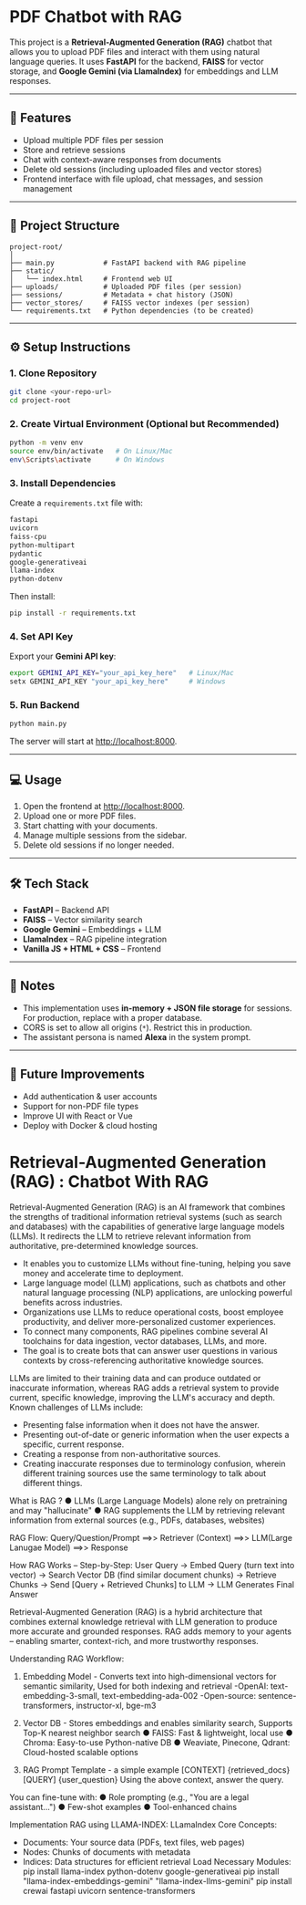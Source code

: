 # PDF Chatbot with RAG

This project is a **Retrieval-Augmented Generation (RAG)** chatbot that allows you to upload PDF files and interact with them using natural language queries. It uses **FastAPI** for the backend, **FAISS** for vector storage, and **Google Gemini (via LlamaIndex)** for embeddings and LLM responses.

---

## 🚀 Features
- Upload multiple PDF files per session
- Store and retrieve sessions
- Chat with context-aware responses from documents
- Delete old sessions (including uploaded files and vector stores)
- Frontend interface with file upload, chat messages, and session management

---

## 📂 Project Structure
```
project-root/
│
├── main.py            # FastAPI backend with RAG pipeline
├── static/
│   └── index.html     # Frontend web UI
├── uploads/           # Uploaded PDF files (per session)
├── sessions/          # Metadata + chat history (JSON)
├── vector_stores/     # FAISS vector indexes (per session)
└── requirements.txt   # Python dependencies (to be created)
```

---

## ⚙️ Setup Instructions

### 1. Clone Repository
```bash
git clone <your-repo-url>
cd project-root
```

### 2. Create Virtual Environment (Optional but Recommended)
```bash
python -m venv env
source env/bin/activate   # On Linux/Mac
env\Scripts\activate      # On Windows
```

### 3. Install Dependencies
Create a `requirements.txt` file with:
```txt
fastapi
uvicorn
faiss-cpu
python-multipart
pydantic
google-generativeai
llama-index
python-dotenv
```
Then install:
```bash
pip install -r requirements.txt
```

### 4. Set API Key
Export your **Gemini API key**:
```bash
export GEMINI_API_KEY="your_api_key_here"   # Linux/Mac
setx GEMINI_API_KEY "your_api_key_here"     # Windows
```

### 5. Run Backend
```bash
python main.py
```
The server will start at [http://localhost:8000](http://localhost:8000).

---

## 💻 Usage
1. Open the frontend at [http://localhost:8000](http://localhost:8000).
2. Upload one or more PDF files.
3. Start chatting with your documents.
4. Manage multiple sessions from the sidebar.
5. Delete old sessions if no longer needed.

---

## 🛠️ Tech Stack
- **FastAPI** – Backend API
- **FAISS** – Vector similarity search
- **Google Gemini** – Embeddings + LLM
- **LlamaIndex** – RAG pipeline integration
- **Vanilla JS + HTML + CSS** – Frontend

---

## 📌 Notes
- This implementation uses **in-memory + JSON file storage** for sessions. For production, replace with a proper database.
- CORS is set to allow all origins (`*`). Restrict this in production.
- The assistant persona is named **Alexa** in the system prompt.

---

## 📖 Future Improvements
- Add authentication & user accounts
- Support for non-PDF file types
- Improve UI with React or Vue
- Deploy with Docker & cloud hosting


# Retrieval-Augmented Generation (RAG) : Chatbot With RAG

Retrieval-Augmented Generation (RAG) is an AI framework that combines the strengths of traditional information retrieval systems (such as search and databases) with the capabilities of generative large language models (LLMs). It redirects the LLM to retrieve relevant information from authoritative, pre-determined knowledge sources.   

- It enables you to customize LLMs without fine-tuning, helping you save money and accelerate time to deployment.
- Large language model (LLM) applications, such as chatbots and other natural language processing (NLP) applications, are unlocking powerful benefits across industries. 
- Organizations use LLMs to reduce operational costs, boost employee productivity, and deliver more-personalized customer experiences.
- To connect many components, RAG pipelines combine several AI toolchains for data ingestion, vector databases, LLMs, and more.
- The goal is to create bots that can answer user questions in various contexts by cross-referencing authoritative knowledge sources.

LLMs are limited to their training data and can produce outdated or inaccurate information, whereas RAG adds a retrieval system to provide current, specific knowledge, improving the LLM's accuracy and depth. Known challenges of LLMs include: 

- Presenting false information when it does not have the answer.
- Presenting out-of-date or generic information when the user expects a specific, current response.
- Creating a response from non-authoritative sources.
- Creating inaccurate responses due to terminology confusion, wherein different training sources use the same terminology to talk about different things.


What is RAG ?
● LLMs (Large Language Models) alone rely on pretraining and may "hallucinate"
● RAG supplements the LLM by retrieving relevant information from external sources (e.g., PDFs, databases, websites)

RAG Flow: Query/Question/Prompt ==>> Retriever (Context) ==>> LLM(Large Lanugae Model) ==>> Response

How RAG Works – Step-by-Step:
User Query
→ Embed Query (turn text into vector)
→ Search Vector DB (find similar document chunks)
→ Retrieve Chunks
→ Send [Query + Retrieved Chunks] to LLM
→ LLM Generates Final Answer

Retrieval-Augmented Generation (RAG) is a hybrid architecture that combines external knowledge retrieval with LLM generation to produce more accurate and grounded responses. RAG adds memory to your agents – enabling smarter, context-rich, and more trustworthy responses.

Understanding RAG Workflow:

 1. Embedding Model -  Converts text into high-dimensional vectors for semantic similarity, Used for both indexing and retrieval
-OpenAI: text-embedding-3-small, text-embedding-ada-002
-Open-source: sentence-transformers, instructor-xl, bge-m3

2. Vector DB - Stores embeddings and enables similarity search, Supports Top-K nearest neighbor search
● FAISS: Fast & lightweight, local use
● Chroma: Easy-to-use Python-native DB
● Weaviate, Pinecone, Qdrant: Cloud-hosted scalable options

3. RAG Prompt Template - a simple example
[CONTEXT] {retrieved_docs}
[QUERY] {user_question}
Using the above context, answer the query.

You can fine-tune with:
● Role prompting (e.g., "You are a legal assistant...")
● Few-shot examples
● Tool-enhanced chains

Implementation RAG using LLAMA-INDEX: LLamaIndex Core Concepts:

- Documents: Your source data (PDFs, text files, web pages)
- Nodes: Chunks of documents with metadata
- Indices: Data structures for efficient retrieval
Load Necessary Modules:
pip install llama-index python-dotenv google-generativeai
pip install "llama-index-embeddings-gemini" "llama-index-llms-gemini"
pip install crewai fastapi uvicorn sentence-transformers

